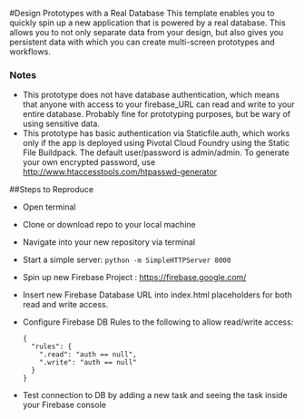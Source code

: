 #Design Prototypes with a Real Database
This template enables you to quickly spin up a new application that is powered by a real database. This allows you to not only separate data from your design, but also gives you persistent data with which you can create multi-screen prototypes and workflows.

### Notes
- This prototype does not have database authentication, which means that anyone with access to your firebase_URL can read and write to your entire database. Probably fine for prototyping purposes, but be wary of using sensitive data.
- This prototype has basic authentication via Staticfile.auth, which works only if the app is deployed using Pivotal Cloud Foundry using the Static File Buildpack. The default user/password is admin/admin. To generate your own encrypted password, use http://www.htaccesstools.com/htpasswd-generator

##Steps to Reproduce
+ Open terminal
+ Clone or download repo to your local machine
+ Navigate into your new repository via terminal
+ Start a simple server: `python -m SimpleHTTPServer 8000`

+ Spin up new Firebase Project : https://firebase.google.com/
+ Insert new Firebase Database URL into index.html placeholders for both read and write access.
+ Configure Firebase DB Rules to the following to allow read/write access: 
    ```
    {
      "rules": {
        ".read": "auth == null",
        ".write": "auth == null"
      }
    }
    ```

+ Test connection to DB by adding a new task and seeing the task inside your Firebase console